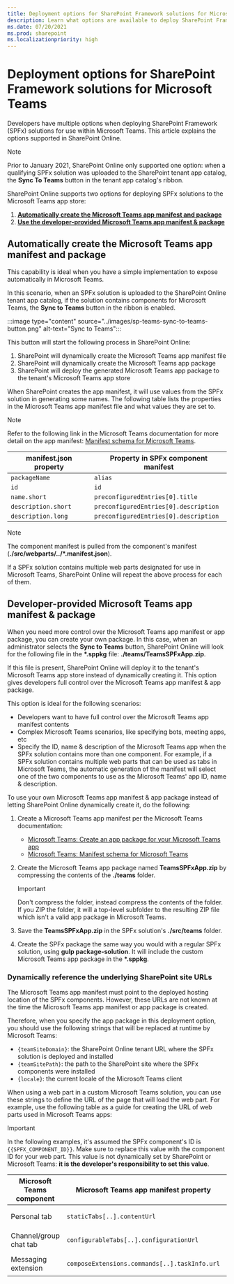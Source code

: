 ```yaml
---
title: Deployment options for SharePoint Framework solutions for Microsoft Teams
description: Learn what options are available to deploy SharePoint Framework solutions for Microsoft Teams
ms.date: 07/20/2021
ms.prod: sharepoint
ms.localizationpriority: high
---
```

# Deployment options for SharePoint Framework solutions for Microsoft Teams

Developers have multiple options when deploying SharePoint Framework (SPFx) solutions for use within Microsoft Teams. This article explains the options supported in SharePoint Online.

> [!NOTE]
> Prior to January 2021, SharePoint Online only supported one option: when a qualifying SPFx solution was uploaded to the SharePoint tenant app catalog, the **Sync To Teams** button in the tenant app catalog's ribbon.

SharePoint Online supports two options for deploying SPFx solutions to the Microsoft Teams app store:

1. **[Automatically create the Microsoft Teams app manifest and package](#automatically-create-the-microsoft-teams-app-manifest-and-package)**
1. **[Use the developer-provided Microsoft Teams app manifest & package](#developer-provided-microsoft-teams-app-manifest--package)**

## Automatically create the Microsoft Teams app manifest and package

This capability is ideal when you have a simple implementation to expose automatically in Microsoft Teams.

In this scenario, when an SPFx solution is uploaded to the SharePoint Online tenant app catalog, if the solution contains components for Microsoft Teams, the **Sync to Teams** button in the ribbon is enabled.

:::image type="content" source="../images/sp-teams-sync-to-teams-button.png" alt-text="Sync to Teams":::

This button will start the following process in SharePoint Online:

1. SharePoint will dynamically create the Microsoft Teams app manifest file
1. SharePoint will dynamically create the Microsoft Teams app package
1. SharePoint will deploy the generated Microsoft Teams app package to the tenant's Microsoft Teams app store

When SharePoint creates the app manifest, it will use values from the SPFx solution in generating some names. The following table lists the properties in the Microsoft Teams app manifest file and what values they are set to.

> [!NOTE]
> Refer to the following link in the Microsoft Teams documentation for more detail on the app manifest: [Manifest schema for Microsoft Teams](/microsoftteams/platform/resources/schema/manifest-schema).

| manifest.json property |  Property in SPFx component manifest  |
| ---------------------- | ------------------------------------- |
| `packageName`          | `alias`                               |
| `id`                   | `id`                                  |
| `name.short`           | `preconfiguredEntries[0].title`       |
| `description.short`    | `preconfiguredEntries[0].description` |
| `description.long`     | `preconfiguredEntries[0].description` |

> [!NOTE]
> The component manifest is pulled from the component's manifest (**./src/webparts/../\*.manifest.json**).

If a SPFx solution contains multiple web parts designated for use in Microsoft Teams, SharePoint Online will repeat the above process for each of them.

## Developer-provided Microsoft Teams app manifest & package

When you need more control over the Microsoft Teams app manifest or app package, you can create your own package. In this case, when an administrator selects the **Sync to Teams** button, SharePoint Online will look for the following file in the **\*.sppkg** file: **./teams/TeamsSPFxApp.zip**.

If this file is present, SharePoint Online will deploy it to the tenant's Microsoft Teams app store instead of dynamically creating it. This option gives developers full control over the Microsoft Teams app manifest & app package.

This option is ideal for the following scenarios:

- Developers want to have full control over the Microsoft Teams app manifest contents
- Complex Microsoft Teams scenarios, like specifying bots, meeting apps, etc
- Specify the ID, name & description of the Microsoft Teams app when the SPFx solution contains more than one component. For example, if a SPFx solution contains multiple web parts that can be used as tabs in Microsoft Teams, the automatic generation of the manifest will select one of the two components to use as the Microsoft Teams' app ID, name & description.

To use your own Microsoft Teams app manifest & app package instead of letting SharePoint Online dynamically create it, do the following:

1. Create a Microsoft Teams app manifest per the Microsoft Teams documentation:
    - [Microsoft Teams: Create an app package for your Microsoft Teams app](/microsoftteams/platform/concepts/build-and-test/apps-package)
    - [Microsoft Teams: Manifest schema for Microsoft Teams](/microsoftteams/platform/resources/schema/manifest-schema)
1. Create the Microsoft Teams app package named **TeamsSPFxApp.zip** by compressing the contents of the **./teams** folder.

    > [!IMPORTANT]
    > Don't compress the folder, instead compress the contents of the folder. If you ZIP the folder, it will a top-level subfolder to the resulting ZIP file which isn't a valid app package in Microsoft Teams.

1. Save the **TeamsSPFxApp.zip** in the SPFx solution's **./src/teams** folder.
1. Create the SPFx package the same way you would with a regular SPFx solution, using **gulp package-solution**. It will include the custom Microsoft Teams app package in the **\*.sppkg**.

### Dynamically reference the underlying SharePoint site URLs

The Microsoft Teams app manifest must point to the deployed hosting location of the SPFx components. However, these URLs are not known at the time the Microsoft Teams app manifest or app package is created.

Therefore, when you specify the app package in this deployment option, you should use the following strings that will be replaced at runtime by Microsoft Teams:

- `{teamSiteDomain}`: the SharePoint Online tenant URL where the SPFx solution is deployed and installed
- `{teamSitePath}`: the path to the SharePoint site where the SPFx components were installed
- `{locale}`: the current locale of the Microsoft Teams client

When using a web part in a custom Microsoft Teams solution, you can use these strings to define the URL of the page that will load the web part. For example, use the following table as a guide for creating the URL of web parts used in Microsoft Teams apps:

> [!IMPORTANT]
> In the following examples, it's assumed the SPFx component's ID is `{{SPFX_COMPONENT_ID}}`. Make sure to replace this value with the component ID for your web part. This value is not dynamically set by SharePoint or Microsoft Teams: **it is the developer's responsibility to set this value**.

| Microsoft Teams component |     Microsoft Teams app manifest property     |                                                                                             Microsoft Teams app manifest property                                                                                             |
| ------------------------- | --------------------------------------------- | ----------------------------------------------------------------------------------------------------------------------------------------------------------------------------------------------------------------------------- |
| Personal tab              | `staticTabs[..].contentUrl`                   | `https://{teamSiteDomain}/_layouts/15/TeamsLogon.aspx?SPFX=true&dest=/_layouts/15/teamshostedapp.aspx%3Fteams%26personal%26componentId={{SPFX_COMPONENT_ID}}%26forceLocale={locale}`                                          |
| Channel/group chat tab    | `configurableTabs[..].configurationUrl`       | `https://{teamSiteDomain}{teamSitePath}/_layouts/15/TeamsLogon.aspx?SPFX=true&dest={teamSitePath}/_layouts/15/teamshostedapp.aspx%3FopenPropertyPane=true%26teams%26componentId={{SPFX_COMPONENT_ID}}%26forceLocale={locale}` |
| Messaging extension       | `composeExtensions.commands[..].taskInfo.url` | `https://{teamSiteDomain}/_layouts/15/TeamsLogon.aspx?SPFX=true&dest=/_layouts/15/teamstaskhostedapp.aspx%3Fteams%26personal%26componentId={{SPFX_COMPONENT_ID}}%26forceLocale={locale}`                                      |
